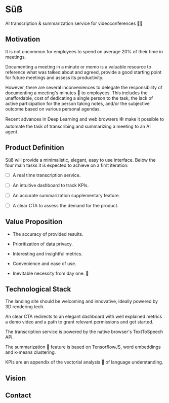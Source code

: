 # Süß

AI transcription &amp; summarization service for videoconferences 🐕‍🦺

## Motivation

It is not uncommon for employees to spend on average 20% of their time in meetings.

Documenting a meeting in a minute or memo is a valuable resource to reference what was talked about and agreed, provide a good starting point for future meetings and assess its productivity.

However, there are several inconveniences to delegate the responsibility of documenting a meeting's minutes 📃 to employees. This includes the unaffordable, cost of dedicating a single person to the task, the lack of active participation for the person taking notes, and/or the subjective outcome based on various personal agendas.

Recent advances in Deep Learning and web browsers 🕸️ make it possible to automate the task of transcribing and summarizing a meeting to an AI agent. 


## Product Definition

Süß will provide a minimalistic, elegant, easy to use interface. Below the four main tasks it is expected to achieve on a first iteration:

- [ ] A real time transcription service.

- [ ] An intuitive dashboard to track KPIs.

- [ ] An accurate summarization supplementary feature.

- [ ] A clear CTA to assess the demand for the product.


## Value Proposition

* The accuracy of provided results.

* Prioritization of data privacy.

* Interesting and insightful metrics.

* Convenience and ease of use.

* Inevitable necessity from day one. 🥇


## Technological Stack

The landing site should be welcoming and innovative, ideally powered by 3D rendering tech.

An clear CTA redirects to an elegant dashboard with well explained metrics a demo video and a path to grant relevant permissions and get started.

The transcription service is powered by the native browser's TextToSpeech API.

The summarization 🌅 feature is based on TensorflowJS, word embeddings and k-means clustering.

KPIs are an appendix of the vectorial analysis 📲 of language understanding.

## Vision



## Contact


